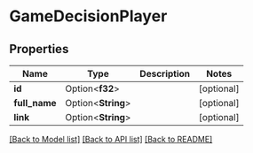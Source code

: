 # GameDecisionPlayer

## Properties

Name | Type | Description | Notes
------------ | ------------- | ------------- | -------------
**id** | Option<**f32**> |  | [optional]
**full_name** | Option<**String**> |  | [optional]
**link** | Option<**String**> |  | [optional]

[[Back to Model list]](../README.md#documentation-for-models) [[Back to API list]](../README.md#documentation-for-api-endpoints) [[Back to README]](../README.md)


